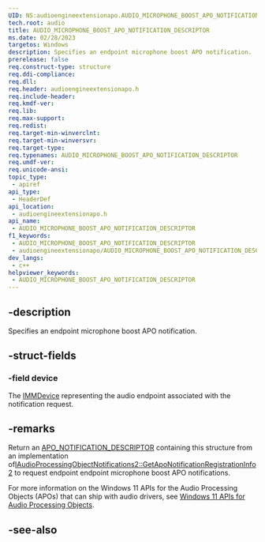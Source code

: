 ```yaml
---
UID: NS:audioengineextensionapo.AUDIO_MICROPHONE_BOOST_APO_NOTIFICATION_DESCRIPTOR
tech.root: audio
title: AUDIO_MICROPHONE_BOOST_APO_NOTIFICATION_DESCRIPTOR
ms.date: 02/28/2023
targetos: Windows
description: Specifies an endpoint microphone boost APO notification. 
prerelease: false
req.construct-type: structure
req.ddi-compliance: 
req.dll: 
req.header: audioengineextensionapo.h
req.include-header: 
req.kmdf-ver: 
req.lib: 
req.max-support: 
req.redist: 
req.target-min-winverclnt: 
req.target-min-winversvr: 
req.target-type: 
req.typenames: AUDIO_MICROPHONE_BOOST_APO_NOTIFICATION_DESCRIPTOR
req.umdf-ver: 
req.unicode-ansi: 
topic_type:
 - apiref
api_type:
 - HeaderDef
api_location:
 - audioengineextensionapo.h
api_name:
 - AUDIO_MICROPHONE_BOOST_APO_NOTIFICATION_DESCRIPTOR
f1_keywords:
 - AUDIO_MICROPHONE_BOOST_APO_NOTIFICATION_DESCRIPTOR
 - audioengineextensionapo/AUDIO_MICROPHONE_BOOST_APO_NOTIFICATION_DESCRIPTOR
dev_langs:
 - c++
helpviewer_keywords:
 - AUDIO_MICROPHONE_BOOST_APO_NOTIFICATION_DESCRIPTOR
---
```


## -description

Specifies an endpoint microphone boost APO notification. 

## -struct-fields

### -field device

The [IMMDevice](../mmdeviceapi/nn-mmdeviceapi-immdevice.md) representing the audio endpoint associated with the notification request.

## -remarks

Return an [APO_NOTIFICATION_DESCRIPTOR](ns-audioengineextensionapo-apo_notification_descriptor.md) containing this structure from an implementation of[IAudioProcessingObjectNotifications2::GetApoNotificationRegistrationInfo2](nf-audioengineextensionapo-iaudioprocessingobjectnotifications2-getaponotificationregistrationinfo2.md) to request endpoint endpoint microphone boost APO notifications.

For more information on the Windows 11 APIs for the Audio Processing Objects (APOs) that can ship with audio drivers, see [Windows 11 APIs for Audio Processing Objects](/windows-hardware/drivers/audio/windows-11-apis-for-audio-processing-objects).

## -see-also


